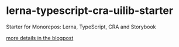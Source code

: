 # lerna-typescript-cra-uilib-starter
Starter for Monorepos: Lerna, TypeScript, CRA and Storybook

[more details in the blogpost](https://dev.to/shnydercom/monorepos-lerna-typescript-cra-and-storybook-combined-4hli)
